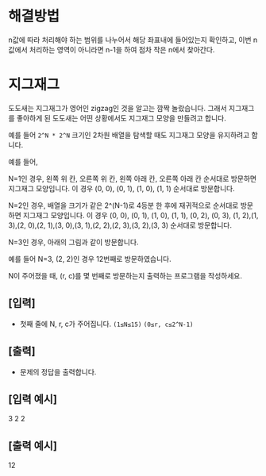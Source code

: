 # 해결방법
n값에 따라 처리해야 하는 범위를 나누어서 해당 좌표내에 들어있는지 확인하고,
이번 n값에서 처리하는 영역이 아니라면 n-1을 하여 점차 작은 n에서 찾아간다.

# 지그재그

도도새는 지그재그가 영어인 zigzag인 것을 알고는 깜짝 놀랐습니다. 그래서 지그재그를 좋아하게 된 도도새는 어떤 상황에서도 지그재그 모양을 만들려고 합니다.

예를 들어 ```2^N * 2^N``` 크기인 2차원 배열을 탐색할 때도 지그재그 모양을 유지하려고 합니다.

예를 들어,

N=1인 경우, 왼쪽 위 칸, 오른쪽 위 칸, 왼쪽 아래 칸, 오른쪽 아래 칸 순서대로 방문하면 지그재그 모양입니다. 이 경우 (0, 0), (0, 1), (1, 0), (1, 1) 순서대로 방문합니다.

N=2인 경우, 배열을 크기가 같은 2^(N-1)로 4등분 한 후에 재귀적으로 순서대로 방문하면 지그재그 모양입니다. 이 경우 (0, 0), (0, 1), (1, 0), (1, 1), (0, 2), (0, 3), (1, 2),(1, 3),(2, 0),(2, 1),(3, 0),(3, 1),(2, 2),(2, 3),(3, 2),(3, 3) 순서대로 방문합니다.

N=3인 경우, 아래의 그림과 같이 방문합니다.

예를 들어 N=3, (2, 2)인 경우 12번째로 방문하였습니다.

N이 주어졌을 때, (r, c)를 몇 번째로 방문하는지 출력하는 프로그램을 작성하세요.

## [입력]
- 첫째 줄에 N, r, c가 주어집니다.
```(1≤N≤15)```
```(0≤r, c≤2^N-1)```

## [출력]
- 문제의 정답을 출력합니다.

## [입력 예시]
3 2 2

## [출력 예시]
12